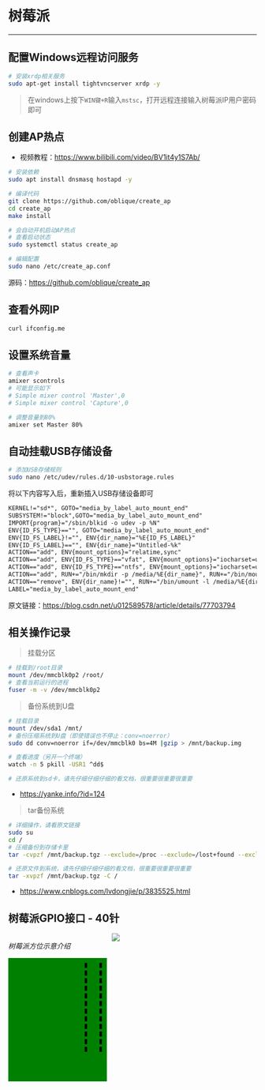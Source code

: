 # 树莓派

---

## 配置Windows远程访问服务

```bash
# 安装xrdp相关服务 
sudo apt-get install tightvncserver xrdp -y
```

> 在windows上按下`WIN键+R`输入`mstsc`，打开远程连接输入树莓派IP用户密码即可

## 创建AP热点

- 视频教程：https://www.bilibili.com/video/BV1it4y1S7Ab/

```bash
# 安装依赖
sudo apt install dnsmasq hostapd -y

# 编译代码
git clone https://github.com/oblique/create_ap
cd create_ap
make install

# 会自动开机启动AP热点
# 查看启动状态
sudo systemctl status create_ap

# 编辑配置
sudo nano /etc/create_ap.conf
```

源码：https://github.com/oblique/create_ap

## 查看外网IP
```bash
curl ifconfig.me
```

## 设置系统音量
```bash
# 查看声卡
amixer scontrols
# 可能显示如下
# Simple mixer control 'Master',0
# Simple mixer control 'Capture',0

# 调整音量到80%
amixer set Master 80%
```

## 自动挂载USB存储设备
```bash
# 添加USB存储规则
sudo nano /etc/udev/rules.d/10-usbstorage.rules
```
将以下内容写入后，重新插入USB存储设备即可
```txt
KERNEL!="sd*", GOTO="media_by_label_auto_mount_end"
SUBSYSTEM!="block",GOTO="media_by_label_auto_mount_end"
IMPORT{program}="/sbin/blkid -o udev -p %N"
ENV{ID_FS_TYPE}=="", GOTO="media_by_label_auto_mount_end"
ENV{ID_FS_LABEL}!="", ENV{dir_name}="%E{ID_FS_LABEL}"
ENV{ID_FS_LABEL}=="", ENV{dir_name}="Untitled-%k"
ACTION=="add", ENV{mount_options}="relatime,sync"
ACTION=="add", ENV{ID_FS_TYPE}=="vfat", ENV{mount_options}="iocharset=utf8,umask=000"
ACTION=="add", ENV{ID_FS_TYPE}=="ntfs", ENV{mount_options}="iocharset=utf8,umask=000"
ACTION=="add", RUN+="/bin/mkdir -p /media/%E{dir_name}", RUN+="/bin/mount -o $env{mount_options} /dev/%k /media/%E{dir_name}"
ACTION=="remove", ENV{dir_name}!="", RUN+="/bin/umount -l /media/%E{dir_name}", RUN+="/bin/rmdir /media/%E{dir_name}" 
LABEL="media_by_label_auto_mount_end"
```
原文链接：https://blog.csdn.net/u012589578/article/details/77703794

## 相关操作记录

> 挂载分区
```bash
# 挂载到/root目录
mount /dev/mmcblk0p2 /root/
# 查看当前运行的进程
fuser -m -v /dev/mmcblk0p2
``` 

> 备份系统到U盘
```bash
# 挂载目录
mount /dev/sda1 /mnt/
# 备份压缩系统到U盘（即使错误也不停止：conv=noerror）
sudo dd conv=noerror if=/dev/mmcblk0 bs=4M |gzip > /mnt/backup.img

# 查看进度（另开一个终端）
watch -n 5 pkill -USR1 ^dd$

# 还原系统到sd卡，请先仔细仔细仔细的看文档，很重要很重要很重要

```
- https://yanke.info/?id=124

> tar备份系统
```bash
# 详细操作，请看原文链接
sudo su
cd /
# 压缩备份到存储卡里
tar -cvpzf /mnt/backup.tgz --exclude=/proc --exclude=/lost+found --exclude=/mnt --exclude=/sys /

# 还原文件到系统，请先仔细仔细仔细的看文档，很重要很重要很重要
tar -xvpzf /mnt/backup.tgz -C /
```

- https://www.cnblogs.com/lvdongjie/p/3835525.html

## 树莓派GPIO接口 - 40针

<div style="width:200px;height:250px;float:left;margin-right:10px;">
    <h6 style="margin: 15px 0;">树莓派方位示意介绍</h6>
    <div style="background:green;height:100%;">
        <div style="width:25px;height:180px;
                border-left: 5px dashed black;
                    border-right: 5px dashed black;
            float:right;margin:10px;">
        </div>
    </div>
</div>
<img src="./img/pi-gpio.jpeg" />